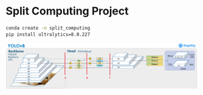 # Split Computing Project



```bash 
conda create -n split_computing
pip install ultralytics=8.0.227
```

![splits](/assets/yolo8-splits.png)